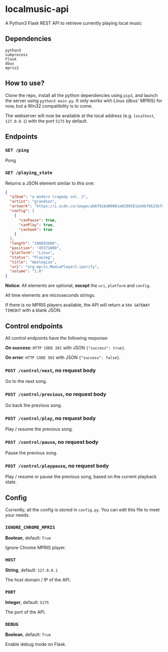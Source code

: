 # localmusic-api
A Python3 Flask REST API to retrieve currently playing local music 

## Dependencies
```
python3
subprocess
Flask
dbus
mpris2
```

## How to use?
Clone the repo, install all the python dependencies using `pip3`, and launch the server using `python3 main.py`.
It only works with Linux (dbus' MPRIS) for now, but a Win32 compatibility is to come.

The webserver will now be available at the local address (e.g. `localhost`, `127.0.0.1`) with the port `5175` by default.

## Endpoints
### `GET /ping`
Pong

### `GET /playing_state`
Returns a JSON element similar to this one:
```JSON
{
  "album": "a modern tragedy vol. 2",
  "artist": "grandson",
  "artwork": "https://i.scdn.co/image/ab67616d00001e0298561ed4bf6615bfc788bfcc",
  "config": [
    {
      "canPause": true,
      "canPlay": true,
      "canSeek": true
    }
  ],
  "length": "198693000",
  "position": "45371000",
  "platform": "Linux",
  "status": "Playing",
  "title": "Apologize",
  "uri": "org.mpris.MediaPlayer2.spotify",
  "volume": "1.0"
}
```
**Notice**: All elements are optional, **except** the `uri`, `platform` and `config`.

All time elements are microseconds strings. 

If there is no MPRIS players available, the API will return a `504 GATEWAY TIMEOUT` with a blank JSON.

## Control endpoints
All control endpoints have the following response:

**On success**: `HTTP CODE 201` with JSON `{"success": true}`.

**On error**: `HTTP CODE 502` with JSON `{"success": false}`.

### `POST /control/next`, no request body
Go to the next song.

### `POST /control/previous`, no request body
Go back the previous song.

### `POST /control/play`, no request body
Play / resume the previous song.

### `POST /control/pause`, no request body
Pause the previous song.

### `POST /control/playpause`, no request body
Play / resume or pause the previous song, based on the current playback state.

## Config
Currently, all the config is stored in `config.py`. You can edit this file to meet your needs.

### `IGNORE_CHROME_MPRIS`
**Boolean**, default: `True`

Ignore Chrome MPRIS player.

### `HOST`
**String**, default: `127.0.0.1`

The host domain / IP of the API.

### `PORT`
**Integer**, default: `5175`

The port of the API.

### `DEBUG`
**Boolean**, default: `True`

Enable debug mode on Flask.
